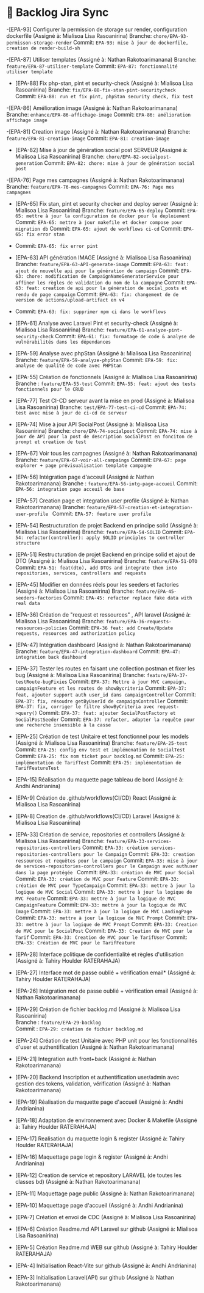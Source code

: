 # 📝 Backlog Jira Sync

-[EPA-93] Configurer la permission de storage sur render, configuration dockerfile (Assigné à: Mialisoa Lisa Rasoanirina)
 Branche: `chore/EPA-93-permisson-storage-render`
 Commit:  `EPA-93: mise à jour de dockerfile, creation de render-build-sh`

-[EPA-87] Utiliser templates (Assigné à: Nathan Rakotoarimanana)
  Branche: `feature/EPA-87-utiliser-template`
  Commit:  `EPA-87: fonctionnalité utiliser template`

- [EPA-88] Fix php-stan, pint et security-check (Assigné à: Mialisoa Lisa Rasoanirina)
  Branche: `fix/EPA-88-fix-stan-pint-securitycheck`
  Commit: `EPA-88: run et fix pint, phpStan security check, fix test`

-[EPA-86] Amélioration image (Assigné à: Nathan Rakotoarimanana)
  Branche: `enhance/EPA-86-affichage-image`
  Commit:  `EPA-86: amélioration affichage image`

-[EPA-81] Creation image (Assigné à: Nathan Rakotoarimanana)
  Branche: `feature/EPA-81-creation-image`
  Commit:  `EPA-81: creation-image`

- [EPA-82] Mise à jour de génération social post SERVEUR  (Assigné à: Mialisoa Lisa Rasoanirina)
  Branche: `chore/EPA-82-socialpost-generation`
  Commit: `EPA-82: chore: mise à jour de génération social post`

 -[EPA-76] Page mes campagnes (Assigné à: Nathan Rakotoarimanana)
  Branche: `feature/EPA-76-mes-campagnes`
  Commit: `EPA-76: Page mes campagnes`
  
- [EPA-65] Fix stan, pint et security checker and deploy server (Assigné à: Mialisoa Lisa Rasoanirina)
  Branche: `feature/EPA-65-deploy`
  Commit: `EPA-65: mettre à jour la configuration de docker pour le deploiement`
  Commit: `EPA-65: mettre à jour makefile et docker compose pour migration db`
  Commit: `EPA-65: ajout de workflows ci-cd`
  Commit: `EPA-65: fix error stan`
- Commit: `EPA-65: fix error pint`

- [EPA-63] API génération IMAGE (Assigné à: Mialisoa Lisa Rasoanirina)
  Branche: `feature/EPA-63-API-generate-image`
  Commit: `EPA-63: feat: ajout de nouvelle api pour la génération de campaign`
  Commit: `EPA-63: chore: modification de CampaignNameGeneratorService pour affiner les règles de validation du nom de la campagne`
  Commit: `EPA-63: feat: creation de api pour la génération de social_posts et rendu de page campaign`
  Commit: `EPA-63: fix: changement de de version de actions/upload-artifact en v4`
- Commit: `EPA-63: fix: supprimer npm ci dans le workflows`

- [EPA-61] Analyse avec Laravel Pint et security-check (Assigné à: Mialisoa Lisa Rasoanirina)
  Branche: `feature/EPA-61-analyze-pint-security-check`
  Commit: `EPA-61: fix: formatage de code & analyse de vulnérabilités dans les dépendances`

- [EPA-59] Analyse avec phpStan (Assigné à: Mialisoa Lisa Rasoanirina)
  Branche: `feature/EPA-59-analyze-phpStan`
  Commit: `EPA-59: fix: analyse de qualité de code avec PHPStan`

- [EPA-55] Création de fonctionnels (Assigné à: Mialisoa Lisa Rasoanirina)
  Branche : `feature/EPA-55-test`
  Commit: `EPA-55: feat: ajout des tests fonctionnels pour le CRUD`

- [EPA-77] Test CI-CD serveur avant la mise en prod (Assigné à: Mialisoa Lisa Rasoanirina)
  Branche: `test/EPA-77-test-ci-cd`
  Commit: `EPA-74: test avec mise à jour de ci-cd de serveur`

- [EPA-74] Mise à jour API SocialPost (Assigné à: Mialisoa Lisa Rasoanirina)
  Branche: `chore/EPA-74-socialpost`
  Commit: `EPA-74: mise à jour de API pour la post de description socialPost en fonciton de prompt et creation de test`

- [EPA-67] Voir tous les campagnes (Assigné à: Nathan Rakotoarimanana)
  Branche: `feature/EPA-67-voir-all-campaings`
  Commit: `EPA-67: page explorer + page prévisualisation template campagne`

- [EPA-56] Intégration page d'acceuil (Assigné à: Nathan Rakotoarimanana)
  Branche : `feature/EPA-56-intg-page-accueil`
  Commit: `EPA-56: integration page acceuil de base`

- [EPA-57] Creation page et integration user profile (Assigné à: Nathan Rakotoarimanana)
  Branche: `feature/EPA-57-creation-et-integration-user-profile ` 
  Commit: `EPA-57: feature user profile`
  
- [EPA-54] Restructuration de projet Backend en principe solid (Assigné à: Mialisoa Lisa Rasoanirina)
  Branche: `feature/EPA-54-SOLID`
  Commit: `EPA-54: refactor(controller): apply SOLID principles to controller structure`

- [EPA-51] Restructuration de projet Backend en principe solid et ajout de DTO (Assigné à: Mialisoa Lisa Rasoanirina)
  Branche: `feature/EPA-51-DTO`
  Commit: `EPA-51: feat(dto), add DTOs and integrate them into repositories, services, controllers and requests`

- [EPA-45] Modifier en données réels pour les seeders et factories (Assigné à: Mialisoa Lisa Rasoanirina)
  Branche: `feature/EPA-45-seeders-factories`
  Commit: `EPA-45: refactor replace fake data with real data`

- [EPA-36] Création de "request et ressources" , API laravel (Assigné à: Mialisoa Lisa Rasoanirina)
  Branche: `feature/EPA-36-requests-ressources-policies`
  Commit: `EPA-36 feat: add Create/Update requests, resources and authorization policy`

- [EPA-47] Intégration dashboard (Assigné à: Nathan Rakotoarimanana)
  Branche: `feature/EPA-47-integration-dashboard`
  Commit: `EPA-47: integration back dashboard`

- [EPA-37] Tester les routes en faisant une collection postman et fixer les bug (Assigné à: Mialisoa Lisa Rasoanirina)
  Branche: `feature/EPA-37-testRoute-bugFixies`
  Commit: `EPA-37: Mettre à jour MVC campaign, campaignFeature et les routes de showBycriteria`
  Commit: `EPA-37: feat, ajouter support auth user_id dans campaignController`
  Commit: `EPA-37: fix, résoudre getByUserId de campaignController`
  Commit: `EPA-37: fix, corriger le filtre showByCriteria avec request->query()`
  Commit: `EPA-37: feat: ajouter SocialPostFactory et SocialPostSeeder`
  Commit: `EPA-37: refacter, adapter la requête pour une recherche insensible à la casse`

- [EPA-25] Création de test Unitaire et test fonctionnel pour les models (Assigné à: Mialisoa Lisa Rasoanirina)
  Branche: `feature/EPA-25-test`
  Commit: `EPA-25: config env test et implémenation de SocialTest`
  Commit: `EPA-25: fix nom ticket pour backlog.md`
  Commit: `EPA-25: implémentation de TarifTest`
  Commit: `EPA-25: implémentation de TarifFeatureTest`


- [EPA-15] Réalisation du maquette page tableau de bord (Assigné à: Andhi Andrianina)
- [EPA-9] Création de .github/workflows(CI/CD) React (Assigné à: Mialisoa Lisa Rasoanirina)
- [EPA-8] Creation de .github/workflows(CI/CD) Laravel (Assigné à: Mialisoa Lisa Rasoanirina)


- [EPA-33] Création de service, repositories et controllers (Assigné à: Mialisoa Lisa Rasoanirina)
  Branche: `feature/EPA-33-services-repositories-controllers`
  Commit: `EPA-33: création services-repositories-controllers pour le Campaign`
  Commit: `EPA-33: creation ressources et requêtes pour le campaign`
  Commit: `EPA-33: mise à jour de services-repositories-controllers pour le Campaign avec authuser dans la page protégée `
  Commit: `EPA-33: création de MVC pour Social`
  Commit: `EPA-33: création de MVC pour Feature`
  Commit: `EPA-33: création de MVC pour TypeCampaign`
  Commit: `EPA-33: mettre à jour la logique de MVC Social`
  Commit: `EPA-33: mettre à jour la logique de MVC Feature`
  Commit: `EPA-33: mettre à jour la logique de MVC CampaignFeature`
  Commit: `EPA-33: mettre à jour la logique de MVC Image`
  Commit: `EPA-33: mettre à jour la logique de MVC LandingPage`
  Commit: `EPA-33: mettre à jour la logique de MVC Prompt`
  Commit: `EPA-33: mettre à jour la logique de MVC Prompt`
  Commit: `EPA-33: Creation de MVC pour le SocialPost`
  Commit: `EPA-33: Creation de MVC pour le Tarif`
  Commit: `EPA-33: Creation de MVC pour le TarifUser`
  Commit: `EPA-33: Création de MVC pour le TarifFeature`

- [EPA-28] Interface politique de confidentialité et règles d'utilisation (Assigné à: Tahiry Houlder RATERAHAJA)
- [EPA-27] Interface mot de passe oublié + vérification email* (Assigné à: Tahiry Houlder RATERAHAJA)
- [EPA-26] Intégration mot de passe oublié + vérification email (Assigné à: Nathan Rakotoarimanana)

- [EPA-29] Création de fichier backlog.md (Assigné à: Mialisoa Lisa Rasoanirina)  
  Branche : `feature/EPA-29-backlog`  
  Commit : `EPA-29: création de fichier backlog.md`

- [EPA-24] Création de test Unitaire avec PHP unit pour les fonctionnalités d'user et authentification (Assigné à: Nathan Rakotoarimanana)
- [EPA-21] Integration auth front+back (Assigné à: Nathan Rakotoarimanana)
- [EPA-20] Backend Inscription et authentification user/admin avec gestion des tokens, validation, vérification (Assigné à: Nathan Rakotoarimanana)
- [EPA-19] Réalisation du maquette page d'accueil (Assigné à: Andhi Andrianina)
- [EPA-18] Adaptation de environnement avec Docker & Makefile (Assigné à: Tahiry Houlder RATERAHAJA)
- [EPA-17] Realisation du maquette login & register (Assigné à: Tahiry Houlder RATERAHAJA)
- [EPA-16] Maquettage page login & register (Assigné à: Andhi Andrianina)
- [EPA-12] Creation de service et repository LARAVEL (de toutes les classes bd) (Assigné à: Nathan Rakotoarimanana)
- [EPA-11] Maquettage page public (Assigné à: Nathan Rakotoarimanana)
- [EPA-10] Maquettage page d'accueil (Assigné à: Andhi Andrianina)
- [EPA-7] Création et envoi de CDC (Assigné à: Mialisoa Lisa Rasoanirina)
- [EPA-6] Création Readme.md API Laravel sur github (Assigné à: Mialisoa Lisa Rasoanirina)
- [EPA-5] Création Readme.md WEB sur github (Assigné à: Tahiry Houlder RATERAHAJA)
- [EPA-4] Initialisation React-Vite sur github (Assigné à: Andhi Andrianina)
- [EPA-3] Initialisation Laravel(API) sur github (Assigné à: Nathan Rakotoarimanana)
